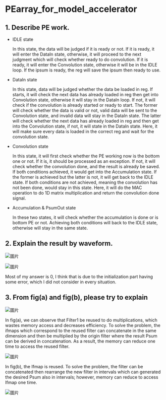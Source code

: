 # PEarray_for_model_accelerator

## 1. Describe PE work.
   - IDLE state
     
       In this state, the data will be judged if it is ready or not. If it is ready, it will
       enter the DataIn state, otherwise, it will proceed to the next judgment which
       will check whether ready to do convolution. If it is ready, it will enter the
       Convolution state, otherwise it will be in the IDLE loop.
       If the ipsum is ready, the reg will save the ipsum then ready to use.
     
   - DataIn state
     
       In this state, data will be judged whether the data be loaded in reg. If starts,
       it will check the next data has already loaded in reg then get into
       Convolution state, otherwise it will stay in the DataIn loop. If not, it will check
       if the convolution is already started or ready to start. The former will check whether the
       data is valid or not, valid data will be sent to the Convolution state, and invalid
       data will stay in the DataIn state. The latter will check whether the next
       data has already loaded in reg and then get into the Convolution state, if not, it will
       state in the DataIn state.
       Here, it will make sure every data is loaded in the correct reg and wait
       for the convolution state.
     
   - Convolution state
   
      In this state, it will first check whether the PE working now is the bottom one or not.
      If it is, it should be processed as an exception. If not, it will check whether the
      convolution done, and the result is already be saved. If both conditions
      achieved, it would get into the Accumulation state. If the former is achieved
      but the latter is not, it will get back to the IDLE state. If both conditions are not
      achieved, meaning the convolution has not been done, would stay in this state.
      Here, it will do the MAC operation to do 1D matrix multiplication and
      return the convolution done signal.
    
   - Accumulation & PsumOut state
     
       In these two states, it will check whether the accumulation is done or is
       bottom PE or not. Achieving both conditions will back to the IDLE state,
       otherwise will stay in the same state.


## 2. Explain the result by waveform.

![圖片](https://github.com/YeeHaoSu/AI-ON-CHIP-FOR-MACHINE-LEARNING-AND-INFERENCE/assets/90921571/020fbbd2-d78e-4b0b-9bf6-5581bb2a8ef9)

![圖片](https://github.com/YeeHaoSu/AI-ON-CHIP-FOR-MACHINE-LEARNING-AND-INFERENCE/assets/90921571/813bd395-3240-40d9-bcb3-8098df289e93)

Most of my answer is 0, I think that is due to the initialization part having some
error, which I did not consider in every situation.

## 3. From fig(a) and fig(b), please try to explain 

![圖片](https://github.com/YeeHaoSu/AI-ON-CHIP-FOR-MACHINE-LEARNING-AND-INFERENCE/assets/90921571/6a858519-2730-406c-9f94-a56a56c40d79)


In fig(a), we can observe that Filter1 be reused to do multiplications, which
wastes memory access and decreases efficiency. To solve the problem, the
ifmaps which correspond to the reused filter can concatenate in the same
dimension and then be multiplied by the origin filter where the result Psum can
be derived in concatenation. As a result, the memory can reduce one time
to access the reused filter.

![圖片](https://github.com/YeeHaoSu/AI-ON-CHIP-FOR-MACHINE-LEARNING-AND-INFERENCE/assets/90921571/d4b8e0d1-e6d6-440f-bbff-dcf269b3812f)

In fig(b), the Ifmap is reused. To solve the problem, the filter can
be concatenated then rearrange the new filter in intervals which can
generated the desired Psum also in intervals; however, memory can reduce
to access Ifmap one time.

![圖片](https://github.com/YeeHaoSu/AI-ON-CHIP-FOR-MACHINE-LEARNING-AND-INFERENCE/assets/90921571/ba1f15a1-6cba-4835-9bee-cccb6e89c800)

